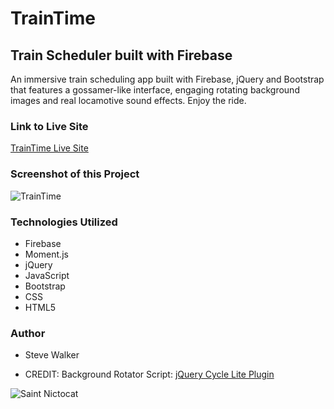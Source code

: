 # TrainTime

## Train Scheduler built with Firebase

An immersive train scheduling app built with Firebase, jQuery and Bootstrap that features a gossamer-like interface, engaging rotating background images and real locamotive sound effects. Enjoy the ride.

### Link to Live Site

[TrainTime Live Site](https://captnwalker.github.io/TrainTime/ "TrainTime")

### Screenshot of this Project

![TrainTime](https://raw.github.com/captnwalker/TrainTime/master/screenshot/TrainTime.gif "TrainTime")

### Technologies Utilized

* Firebase
* Moment.js
* jQuery
* JavaScript
* Bootstrap
* CSS
* HTML5

### Author

* Steve Walker

* CREDIT: Background Rotator Script: [jQuery Cycle Lite Plugin](http://malsup.com/jquery/cycle/lite/)

![Saint Nictocat](https://octodex.github.com/images/saint_nictocat.jpg)
